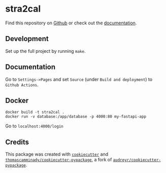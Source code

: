 # stra2cal

Find this repository on [Github](https://github.com/thomascamminady/stra2cal) or check out the [documentation](https://thomascamminady.github.io/stra2cal).

## Development

Set up the full project by running `make`.

## Documentation

Go to `Settings->Pages` and set `Source` (under `Build and deployment`) to `Github Actions`.

## Docker

```
docker build -t stra2cal .
docker run -v database:/app/database -p 4000:80 my-fastapi-app
```

Go to `localhost:4000/login`

## Credits

This package was created with [`cookiecutter`](https://github.com/audreyr/cookiecutter) and [`thomascamminady/cookiecutter-pypackage`](https://github.com/thomascamminady/cookiecutter-pypackage), a fork of [`audreyr/cookiecutter-pypackage`](https://github.com/audreyr/cookiecutter-pypackage).
